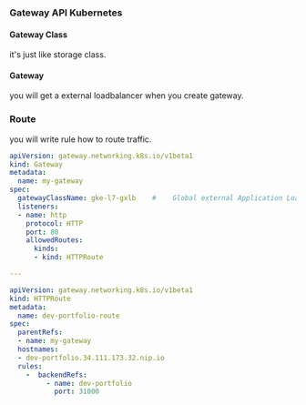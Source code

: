 ### Gateway API Kubernetes 

#### Gateway Class
it's just like storage class.

#### Gateway 
you will get a external loadbalancer when you create gateway.

### Route
you will write rule how to route traffic. 

```yaml
apiVersion: gateway.networking.k8s.io/v1beta1
kind: Gateway
metadata:
  name: my-gateway
spec:
  gatewayClassName: gke-l7-gxlb    # 	Global external Application Load Balancer built on the classic Application Load Balancer
  listeners: 
  - name: http
    protocol: HTTP
    port: 80
    allowedRoutes:
      kinds:
      - kind: HTTPRoute

---

apiVersion: gateway.networking.k8s.io/v1beta1
kind: HTTPRoute
metadata:
  name: dev-portfolio-route
spec:
  parentRefs:
  - name: my-gateway
  hostnames:
  - dev-portfolio.34.111.173.32.nip.io
  rules:
    -  backendRefs:
         - name: dev-portfolio
           port: 31000
```
